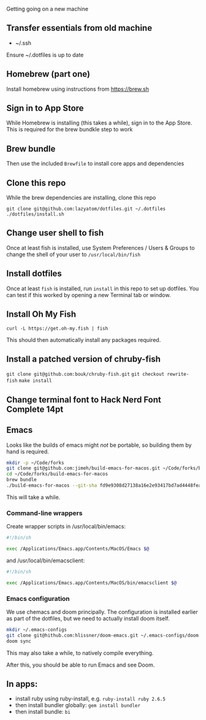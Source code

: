 Getting going on a new machine

## Transfer essentials from old machine

* ~/.ssh

Ensure ~/.dotfiles is up to date

## Homebrew (part one)

Install homebrew using instructions from https://brew.sh

## Sign in to App Store

While Homebrew is installing (this takes a while), sign in to the App Store. This is required for the brew bundkle step to work

## Brew bundle

Then use the included `Brewfile` to install core apps and dependencies

## Clone this repo

While the brew dependencies are installing, clone this repo

`git clone git@github.com:lazyatom/dotfiles.git ~/.dotfiles`
`./dotfiles/install.sh`

## Change user shell to fish

Once at least fish is installed, use System Preferences / Users & Groups to change the shell of your user to `/usr/local/bin/fish`

## Install dotfiles

Once at least `fish` is installed, run `install` in this repo to set up dotfiles. You can test if this worked by opening a new Terminal tab or window.

## Install Oh My Fish

`curl -L https://get.oh-my.fish | fish`

This should then automatically install any packages required.

## Install a patched version of chruby-fish

`git clone git@github.com:bouk/chruby-fish.git`
`git checkout rewrite-fish`
`make install`

## Change terminal font to Hack Nerd Font Complete 14pt

## Emacs

Looks like the builds of emacs might _not_ be portable, so building them by hand is required.

``` sh
mkdir -p ~/Code/forks
git clone git@github.com:jimeh/build-emacs-for-macos.git ~/Code/forks/build-emacs-for-macos
cd ~/Code/forks/build-emacs-for-macos
brew bundle
./build-emacs-for-macos --git-sha fd9e9308d27138a16e2e93417bd7ad4448fea40a feature/native-com
```

This will take a while.

### Command-line wrappers

Create wrapper scripts in /usr/local/bin/emacs:

```sh
#!/bin/sh

exec /Applications/Emacs.app/Contents/MacOS/Emacs $@
```

and /usr/local/bin/emacsclient:

``` sh
#!/bin/sh

exec /Applications/Emacs.app/Contents/MacOS/bin/emacsclient $@
```

### Emacs configuration

We use chemacs and doom principally. The configuration is installed earlier as part of the dotfiles, but we need to actually install doom itself.

``` sh
mkdir ~/.emacs-configs
git clone git@hithub.com:hlissner/doom-emacs.git ~/.emacs-configs/doom
doom sync
```

This may also take a while, to natively compile everything.

After this, you should be able to run Emacs and see Doom.

## In apps:

* install ruby using ruby-install, e.g. `ruby-install ruby 2.6.5`
* then install bundler globally: `gem install bundler`
* then install bundle: `bi`
